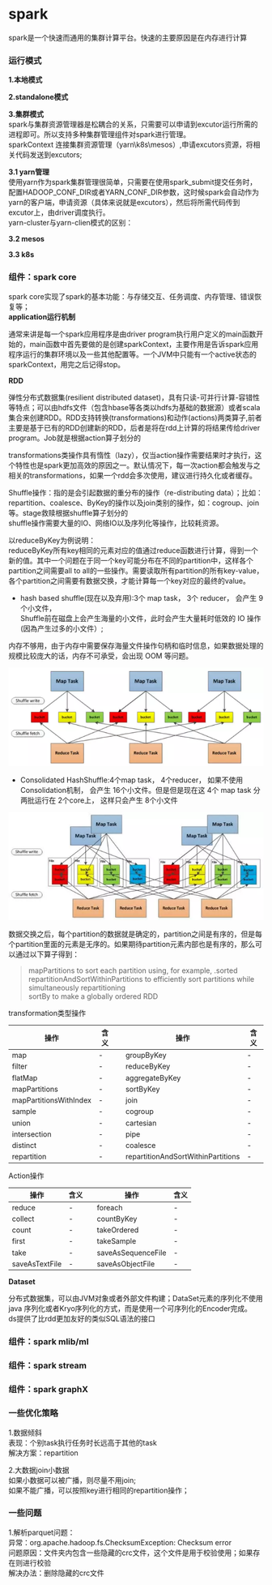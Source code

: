 spark
====
spark是一个快速而通用的集群计算平台。快速的主要原因是在内存进行计算

### 运行模式
**1.本地模式**

**2.standalone模式**

**3.集群模式**<br>
spark与集群资源管理器是松耦合的关系，只需要可以申请到excutor运行所需的进程即可。所以支持多种集群管理组件对spark进行管理。<br>
sparkContext 连接集群资源管理（yarn\k8s\mesos）,申请excutors资源，将相关代码发送到excutors;

**3.1 yarn管理**<br>
使用yarn作为spark集群管理很简单，只需要在使用spark_submit提交任务时，配置HADOOP_CONF_DIR或者YARN_CONF_DIR参数，这时候spark会自动作为yarn的客户端，申请资源（具体来说就是excutors），然后将所需代码传到excutor上，由driver调度执行。<br>
yarn-cluster与yarn-clien模式的区别：<br>

**3.2 mesos**

**3.3 k8s**


### 组件：spark core ###
spark core实现了spark的基本功能：与存储交互、任务调度、内存管理、错误恢复等；<br>
**application运行机制**

通常来讲是每一个spark应用程序是由driver program执行用户定义的main函数开始的，main函数中首先要做的是创建sparkContext，主要作用是告诉spark应用程序运行的集群环境以及一些其他配置等。一个JVM中只能有一个active状态的sparkContext，用完之后记得stop。



**RDD**

弹性分布式数据集(resilient distributed dataset)，具有只读-可并行计算-容错性等特点；可以由hdfs文件（包含hbase等各类以hdfs为基础的数据源）或者scala集合来创建RDD。RDD支持转换(transformations)和动作(actions)两类算子,前者主要是基于已有的RDD创建新的RDD，后者是将在rdd上计算的将结果传给driver program。Job就是根据action算子划分的

transformations类操作具有惰性（lazy），仅当action操作需要结果时才执行，这个特性也是spark更加高效的原因之一。默认情况下，每一次action都会触发与之相关的transformations，如果一个rdd会多次使用，建议进行持久化或者缓存。

Shuffle操作：指的是会引起数据的重分布的操作（re-distributing data）；比如：repartition、coalesce、ByKey的操作以及join类别的操作，如：cogroup、join等。stage救赎根据shuffle算子划分的<br>
shuffle操作需要大量的IO、网络IO以及序列化等操作，比较耗资源。

以reduceByKey为例说明：<br>
reduceByKey所有key相同的元素对应的值通过reduce函数进行计算，得到一个新的值。其中一个问题在于同一个key可能分布在不同的partition中，这样各个partition之间需要all to all的一些操作。需要读取所有partition的所有key-value，各个partition之间需要有数据交换，才能计算每一个key对应的最终的value。

- hash based shuffle(现在以及弃用):3个 map task， 3个 reducer， 会产生 9个小文件，<br>
Shuffle前在磁盘上会产生海量的小文件，此时会产生大量耗时低效的 IO 操作 (因為产生过多的小文件）;

内存不够用，由于内存中需要保存海量文件操作句柄和临时信息，如果数据处理的规模比较庞大的话，内存不可承受，会出现 OOM 等问题。

![hash based shuffle(现在以及弃用)](/docs/bigData/images/2-1.jpg)

- Consolidated HashShuffle:4个map task， 4个reducer， 如果不使用 Consolidation机制， 会产生 16个小文件。但是但是现在这 4个 map task 分两批运行在 2个core上， 这样只会产生 8个小文件<br>

![Consolidated HashShuffle](/docs/bigData/images/2-2.jpg)

数据交换之后，每个partition的数据就是确定的，partition之间是有序的，但是每个partition里面的元素是无序的。如果期待partition元素内部也是有序的，那么可以通过以下算子得到：
>mapPartitions to sort each partition using, for example, .sorted <br>
repartitionAndSortWithinPartitions to efficiently sort partitions while simultaneously repartitioning<br>
sortBy to make a globally ordered RDD

transformation类型操作

操作|含义||操作|含义
--|--|--|--|--
map|-||groupByKey|-
filter|-||reduceByKey|-
flatMap|-||aggregateByKey|-
mapPartitions|-||sortByKey|-
mapPartitionsWithIndex|-||join|-
sample|-||cogroup|-
union|-||cartesian|-
intersection|-||pipe|-
distinct|-||coalesce|-
repartition|-||repartitionAndSortWithinPartitions|-

Action操作

操作|含义||操作|含义
--|--|--|--|--
reduce|-||foreach|-
collect|-||countByKey|-
count|-||takeOrdered|-
first|-||takeSample|-
take|-||saveAsSequenceFile|-
saveAsTextFile|-||saveAsObjectFile|-



**Dataset**

分布式数据集，可以由JVM对象或者外部文件构建；DataSet元素的序列化不使用java 序列化或者Kryo序列化的方式，而是使用一个可序列化的Encoder完成。<br>
ds提供了比rdd更加友好的类似SQL语法的接口

### 组件：spark mlib/ml ###

### 组件：spark stream ###

### 组件：spark graphX ###

### 一些优化策略 ###
1.数据倾斜<br>
	表现：个别task执行任务时长远高于其他的task<br>
	解决方案：repartition<br>

2.大数据join小数据<br>
	如果小数据可以被广播，则尽量不用join;<br>
	如果不能广播，可以按照key进行相同的repartition操作；<br>

### 一些问题 ###
1.解析parquet问题：<br>
	异常：org.apache.hadoop.fs.ChecksumException: Checksum error<br>
	问题原因：文件夹内包含一些隐藏的crc文件，这个文件是用于校验使用；如果存在则进行校验<br>
	解决办法：删除隐藏的crc文件<br>
